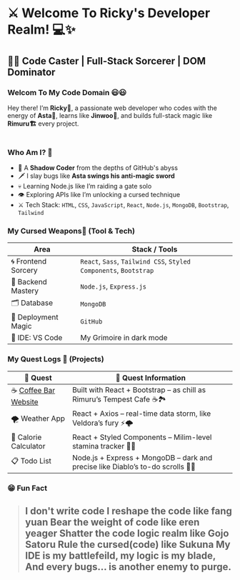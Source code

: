 # ⚔️ Welcome To Ricky's Developer Realm! 💻✨ # 

##  🧙‍♂️ Code Caster | Full-Stack Sorcerer | DOM Dominator   ##

### Welcom To My Code Domain 😃😃 ###
Hey there! I’m **Ricky🤗**, a passionate web developer who codes with the energy of **Asta💪**, learns like **Jinwoo🧠**, and builds full-stack magic like **Rimuru🏗️** every project.  <br /> <br />

### Who Am I? 🤔 ###
- 👤 A **Shadow Coder** from the depths of GitHub's abyss  
- 🗡️ I slay bugs like **Asta swings his anti-magic sword**  
- 💀 Learning Node.js like I’m raiding a gate solo  
- 👁️ Exploring APIs like I’m unlocking a cursed technique  
- ⚔️ Tech Stack: `HTML`, `CSS`, `JavaScript`, `React`, `Node.js`, `MongoDB`, `Bootstrap`, `Tailwind` <br />

### My Cursed Weapons🔪 (Tool & Tech) ###
| Area | Stack / Tools |
| -----| --------------|
| 🌀 Frontend Sorcery | `React`, `Sass`, `Tailwind CSS`, `Styled Components`, `Bootstrap` |
| 🔮 Backend Mastery | `Node.js`, `Express.js` |
| 🗂️ Database | `MongoDB` |
| 🔗 Deployment Magic | `GitHub` |
| 🧠 IDE: VS Code | My Grimoire in dark mode |

### My Quest Logs 🏹 (Projects) ###
| 🧪 Quest | 📝 Quest Information |
|---------|----------------------|
| ☕ [Coffee Bar Website](https://github.com/Ricky-Moses/coffee-bar) | Built with React + Bootstrap – as chill as Rimuru’s Tempest Cafe ☕🏞️ |
| 🌪️ Weather App | React + Axios – real-time data storm, like Veldora’s fury ⚡🌩️ |
| 🍗 Calorie Calculator | React + Styled Components – Milim-level stamina tracker 💪🔥 |
| 📋 Todo List | Node.js + Express + MongoDB – dark and precise like Diablo’s to-do scrolls 🧾🧠 |

### 😁 Fun Fact ###
> I don't write code
> I reshape the code like fang yuan
> Bear the weight of code like eren yeager
> Shatter the code logic realm like Gojo Satoru
> Rule the cursed(code) like Sukuna
> My IDE is my battlefeild, my logic is my blade,
> And every bugs... is another enemy to purge.
> --

